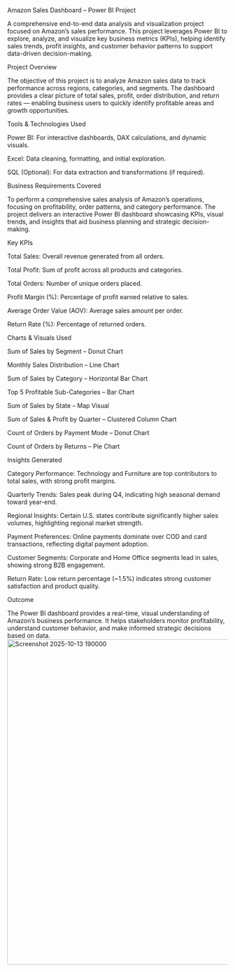  Amazon Sales Dashboard – Power BI Project

A comprehensive end-to-end data analysis and visualization project focused on Amazon’s sales performance. This project leverages Power BI to explore, analyze, and visualize key business metrics (KPIs), helping identify sales trends, profit insights, and customer behavior patterns to support data-driven decision-making.

 Project Overview

The objective of this project is to analyze Amazon sales data to track performance across regions, categories, and segments. The dashboard provides a clear picture of total sales, profit, order distribution, and return rates — enabling business users to quickly identify profitable areas and growth opportunities.

 Tools & Technologies Used

Power BI: For interactive dashboards, DAX calculations, and dynamic visuals.

Excel: Data cleaning, formatting, and initial exploration.

SQL (Optional): For data extraction and transformations (if required).

 Business Requirements Covered

To perform a comprehensive sales analysis of Amazon’s operations, focusing on profitability, order patterns, and category performance.
The project delivers an interactive Power BI dashboard showcasing KPIs, visual trends, and insights that aid business planning and strategic decision-making.

 Key KPIs

Total Sales: Overall revenue generated from all orders.

Total Profit: Sum of profit across all products and categories.

Total Orders: Number of unique orders placed.

Profit Margin (%): Percentage of profit earned relative to sales.

Average Order Value (AOV): Average sales amount per order.

Return Rate (%): Percentage of returned orders.

 Charts & Visuals Used

Sum of Sales by Segment – Donut Chart

Monthly Sales Distribution – Line Chart

Sum of Sales by Category – Horizontal Bar Chart

Top 5 Profitable Sub-Categories – Bar Chart

Sum of Sales by State – Map Visual

Sum of Sales & Profit by Quarter – Clustered Column Chart

Count of Orders by Payment Mode – Donut Chart

Count of Orders by Returns – Pie Chart

 Insights Generated

Category Performance: Technology and Furniture are top contributors to total sales, with strong profit margins.

Quarterly Trends: Sales peak during Q4, indicating high seasonal demand toward year-end.

Regional Insights: Certain U.S. states contribute significantly higher sales volumes, highlighting regional market strength.

Payment Preferences: Online payments dominate over COD and card transactions, reflecting digital payment adoption.

Customer Segments: Corporate and Home Office segments lead in sales, showing strong B2B engagement.

Return Rate: Low return percentage (~1.5%) indicates strong customer satisfaction and product quality.

 Outcome

The Power BI dashboard provides a real-time, visual understanding of Amazon’s business performance.
It helps stakeholders monitor profitability, understand customer behavior, and make informed strategic decisions based on data.
<img width="1340" height="743" alt="Screenshot 2025-10-13 190000" src="https://github.com/user-attachments/assets/abc1e1e2-47ca-466e-a363-f4283f8c8b4b" />
